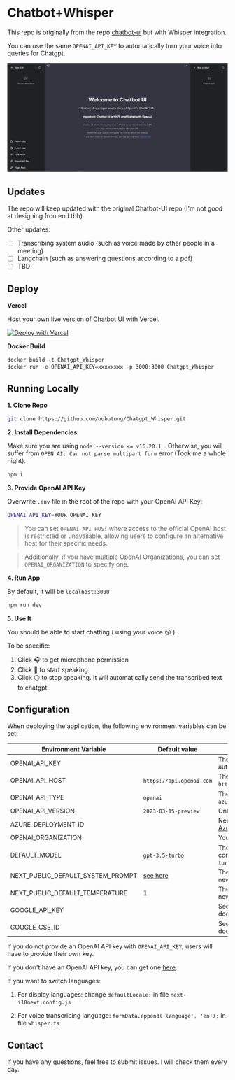 # Chatbot+Whisper

This repo is originally from the repo [chatbot-ui](https://github.com/mckaywrigley/chatbot-ui) but with Whisper integration.

You can use the same `OPENAI_API_KEY` to automatically turn your voice into queries for Chatgpt.

![Chatbot UI](./public/screenshots/screenshot-0402023.jpg)

## Updates

The repo will keep updated with the original Chatbot-UI repo (I'm not good at designing frontend tbh).

Other updates:
- [ ] Transcribing system audio (such as voice made by other people in a meeting)
- [ ] Langchain (such as answering questions according to a pdf)
- [ ] TBD

## Deploy

**Vercel**

Host your own live version of Chatbot UI with Vercel.

[![Deploy with Vercel](https://vercel.com/button)](https://vercel.com/new/clone?repository-url=https%3A%2F%2Fgithub.com%2Fmckaywrigley%2Fchatbot-ui)

**Docker Build**

```shell
docker build -t Chatgpt_Whisper
docker run -e OPENAI_API_KEY=xxxxxxxx -p 3000:3000 Chatgpt_Whisper
```

## Running Locally

**1. Clone Repo**

```bash
git clone https://github.com/oubotong/Chatgpt_Whisper.git
```

**2. Install Dependencies**

Make sure you are using `node --version <= v16.20.1 `. Otherwise, you will suffer from `OPEN AI: Can not parse multipart form` error (Took me a whole night).
```bash
npm i
```

**3. Provide OpenAI API Key**

Overwrite `.env` file in the root of the repo with your OpenAI API Key:

```bash
OPENAI_API_KEY=YOUR_OPENAI_KEY
```

> You can set `OPENAI_API_HOST` where access to the official OpenAI host is restricted or unavailable, allowing users to configure an alternative host for their specific needs.

> Additionally, if you have multiple OpenAI Organizations, you can set `OPENAI_ORGANIZATION` to specify one.

**4. Run App**

By default, it will be `localhost:3000`
```bash
npm run dev
```

**5. Use It**

You should be able to start chatting ( using your voice :kissing: ).

To be specific:
  1. Click :headphones: to get microphone permission
  2. Click :small_red_triangle_down: to start speaking
  3. Click :white_circle: to stop speaking. It will automatically send the transcribed text to chatgpt.

## Configuration

When deploying the application, the following environment variables can be set:

| Environment Variable              | Default value                  | Description                                                                                                                               |
| --------------------------------- | ------------------------------ | ----------------------------------------------------------------------------------------------------------------------------------------- |
| OPENAI_API_KEY                    |                                | The default API key used for authentication with OpenAI                                                                                   |
| OPENAI_API_HOST                   | `https://api.openai.com`       | The base url, for Azure use `https://<endpoint>.openai.azure.com`                                                                         |
| OPENAI_API_TYPE                   | `openai`                       | The API type, options are `openai` or `azure`                                                                                             |
| OPENAI_API_VERSION                | `2023-03-15-preview`           | Only applicable for Azure OpenAI                                                                                                          |
| AZURE_DEPLOYMENT_ID               |                                | Needed when Azure OpenAI, Ref [Azure OpenAI API](https://learn.microsoft.com/zh-cn/azure/cognitive-services/openai/reference#completions) |
| OPENAI_ORGANIZATION               |                                | Your OpenAI organization ID                                                                                                               |
| DEFAULT_MODEL                     | `gpt-3.5-turbo`                | The default model to use on new conversations, for Azure use `gpt-35-turbo`                                                               |
| NEXT_PUBLIC_DEFAULT_SYSTEM_PROMPT | [see here](utils/app/const.ts) | The default system prompt to use on new conversations                                                                                     |
| NEXT_PUBLIC_DEFAULT_TEMPERATURE   | 1                              | The default temperature to use on new conversations                                                                                       |
| GOOGLE_API_KEY                    |                                | See [Custom Search JSON API documentation][GCSE]                                                                                          |
| GOOGLE_CSE_ID                     |                                | See [Custom Search JSON API documentation][GCSE]                                                                                          |

If you do not provide an OpenAI API key with `OPENAI_API_KEY`, users will have to provide their own key.

If you don't have an OpenAI API key, you can get one [here](https://platform.openai.com/account/api-keys).

If you want to switch languages:

  1. For display languages: change `defaultLocale:` in file `next-i18next.config.js`

  2. For voice transcribing language: `formData.append('language', 'en');` in file `whisper.ts`


## Contact

If you have any questions, feel free to submit issues. I will check them every day.
